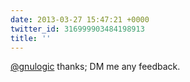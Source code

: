 ```yaml
---
date: 2013-03-27 15:47:21 +0000
twitter_id: 316999903484198913
title: ''
---
```




[@gnulogic](https://twitter.com/gnulogic) thanks; DM me any feedback.
